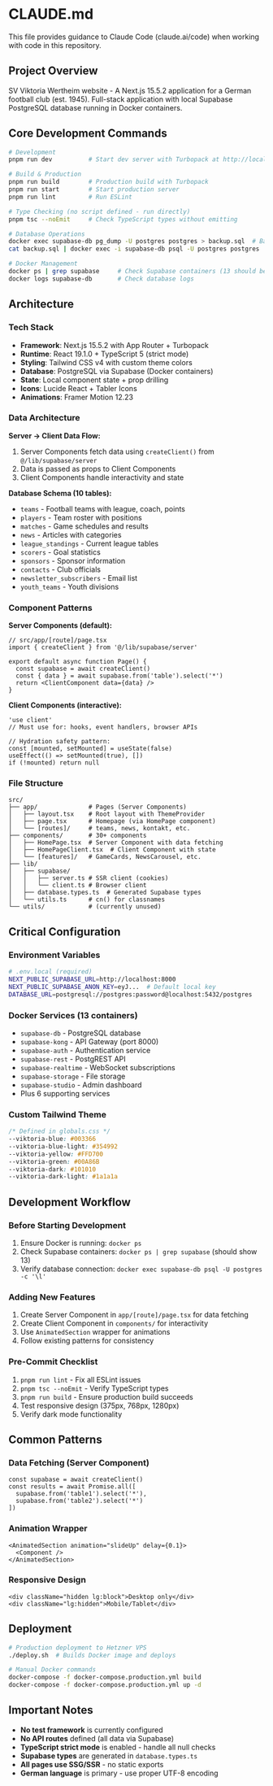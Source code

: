 # CLAUDE.md

This file provides guidance to Claude Code (claude.ai/code) when working with code in this repository.

## Project Overview

SV Viktoria Wertheim website - A Next.js 15.5.2 application for a German football club (est. 1945). Full-stack application with local Supabase PostgreSQL database running in Docker containers.

## Core Development Commands

```bash
# Development
pnpm run dev          # Start dev server with Turbopack at http://localhost:3000

# Build & Production
pnpm run build        # Production build with Turbopack
pnpm run start        # Start production server
pnpm run lint         # Run ESLint

# Type Checking (no script defined - run directly)
pnpm tsc --noEmit     # Check TypeScript types without emitting

# Database Operations
docker exec supabase-db pg_dump -U postgres postgres > backup.sql  # Backup
cat backup.sql | docker exec -i supabase-db psql -U postgres postgres  # Restore

# Docker Management
docker ps | grep supabase     # Check Supabase containers (13 should be running)
docker logs supabase-db       # Check database logs
```

## Architecture

### Tech Stack
- **Framework**: Next.js 15.5.2 with App Router + Turbopack
- **Runtime**: React 19.1.0 + TypeScript 5 (strict mode)
- **Styling**: Tailwind CSS v4 with custom theme colors
- **Database**: PostgreSQL via Supabase (Docker containers)
- **State**: Local component state + prop drilling
- **Icons**: Lucide React + Tabler Icons
- **Animations**: Framer Motion 12.23

### Data Architecture

**Server → Client Data Flow:**
1. Server Components fetch data using `createClient()` from `@/lib/supabase/server`
2. Data is passed as props to Client Components
3. Client Components handle interactivity and state

**Database Schema (10 tables):**
- `teams` - Football teams with league, coach, points
- `players` - Team roster with positions
- `matches` - Game schedules and results
- `news` - Articles with categories
- `league_standings` - Current league tables
- `scorers` - Goal statistics
- `sponsors` - Sponsor information
- `contacts` - Club officials
- `newsletter_subscribers` - Email list
- `youth_teams` - Youth divisions

### Component Patterns

**Server Components (default):**
```tsx
// src/app/[route]/page.tsx
import { createClient } from '@/lib/supabase/server'

export default async function Page() {
  const supabase = await createClient()
  const { data } = await supabase.from('table').select('*')
  return <ClientComponent data={data} />
}
```

**Client Components (interactive):**
```tsx
'use client'
// Must use for: hooks, event handlers, browser APIs

// Hydration safety pattern:
const [mounted, setMounted] = useState(false)
useEffect(() => setMounted(true), [])
if (!mounted) return null
```

### File Structure
```
src/
├── app/              # Pages (Server Components)
│   ├── layout.tsx    # Root layout with ThemeProvider
│   ├── page.tsx      # Homepage (via HomePage component)
│   └── [routes]/     # teams, news, kontakt, etc.
├── components/       # 30+ components
│   ├── HomePage.tsx  # Server Component with data fetching
│   ├── HomePageClient.tsx  # Client Component with state
│   └── [features]/   # GameCards, NewsCarousel, etc.
├── lib/
│   ├── supabase/
│   │   ├── server.ts # SSR client (cookies)
│   │   └── client.ts # Browser client
│   ├── database.types.ts  # Generated Supabase types
│   └── utils.ts      # cn() for classnames
└── utils/            # (currently unused)
```

## Critical Configuration

### Environment Variables
```bash
# .env.local (required)
NEXT_PUBLIC_SUPABASE_URL=http://localhost:8000
NEXT_PUBLIC_SUPABASE_ANON_KEY=eyJ...  # Default local key
DATABASE_URL=postgresql://postgres:password@localhost:5432/postgres
```

### Docker Services (13 containers)
- `supabase-db` - PostgreSQL database
- `supabase-kong` - API Gateway (port 8000)
- `supabase-auth` - Authentication service
- `supabase-rest` - PostgREST API
- `supabase-realtime` - WebSocket subscriptions
- `supabase-storage` - File storage
- `supabase-studio` - Admin dashboard
- Plus 6 supporting services

### Custom Tailwind Theme
```css
/* Defined in globals.css */
--viktoria-blue: #003366
--viktoria-blue-light: #354992
--viktoria-yellow: #FFD700
--viktoria-green: #00A86B
--viktoria-dark: #101010
--viktoria-dark-light: #1a1a1a
```

## Development Workflow

### Before Starting Development
1. Ensure Docker is running: `docker ps`
2. Check Supabase containers: `docker ps | grep supabase` (should show 13)
3. Verify database connection: `docker exec supabase-db psql -U postgres -c '\l'`

### Adding New Features
1. Create Server Component in `app/[route]/page.tsx` for data fetching
2. Create Client Component in `components/` for interactivity
3. Use `AnimatedSection` wrapper for animations
4. Follow existing patterns for consistency

### Pre-Commit Checklist
1. `pnpm run lint` - Fix all ESLint issues
2. `pnpm tsc --noEmit` - Verify TypeScript types
3. `pnpm run build` - Ensure production build succeeds
4. Test responsive design (375px, 768px, 1280px)
5. Verify dark mode functionality

## Common Patterns

### Data Fetching (Server Component)
```tsx
const supabase = await createClient()
const results = await Promise.all([
  supabase.from('table1').select('*'),
  supabase.from('table2').select('*')
])
```

### Animation Wrapper
```tsx
<AnimatedSection animation="slideUp" delay={0.1}>
  <Component />
</AnimatedSection>
```

### Responsive Design
```tsx
<div className="hidden lg:block">Desktop only</div>
<div className="lg:hidden">Mobile/Tablet</div>
```

## Deployment

```bash
# Production deployment to Hetzner VPS
./deploy.sh  # Builds Docker image and deploys

# Manual Docker commands
docker-compose -f docker-compose.production.yml build
docker-compose -f docker-compose.production.yml up -d
```

## Important Notes

- **No test framework** is currently configured
- **No API routes** defined (all data via Supabase)
- **TypeScript strict mode** is enabled - handle all null checks
- **Supabase types** are generated in `database.types.ts`
- **All pages use SSG/SSR** - no static exports
- **German language** is primary - use proper UTF-8 encoding